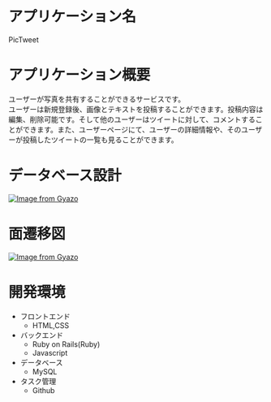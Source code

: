 # アプリケーション名
PicTweet


# アプリケーション概要
ユーザーが写真を共有することができるサービスです。<br>
ユーザーは新規登録後、画像とテキストを投稿することができます。投稿内容は編集、削除可能です。そして他のユーザーはツイートに対して、コメントすることができます。また、ユーザーページにて、ユーザーの詳細情報や、そのユーザーが投稿したツイートの一覧も見ることができます。


# データベース設計

[![Image from Gyazo](https://i.gyazo.com/36ffc0d5932e16ac6b4dbd951fdc3925.png)](https://gyazo.com/36ffc0d5932e16ac6b4dbd951fdc3925)


# 面遷移図

[![Image from Gyazo](https://i.gyazo.com/f39321a82d45290665bf820d1d05f169.png)](https://gyazo.com/f39321a82d45290665bf820d1d05f169)


# 開発環境

- フロントエンド
	- HTML,CSS
- バックエンド
	- Ruby on Rails(Ruby)
	- Javascript
- データベース
	- MySQL
- タスク管理
	- Github
